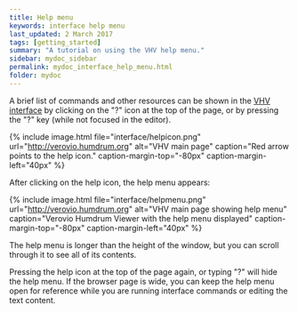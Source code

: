 ```yaml
---
title: Help menu
keywords: interface help menu
last_updated: 2 March 2017
tags: [getting_started]
summary: "A tutorial on using the VHV help menu."
sidebar: mydoc_sidebar
permalink: mydoc_interface_help_menu.html
folder: mydoc
---
```


A brief list of commands and other resources can be shown in the [VHV
interface](http://verovio.humdrum.org) by clicking on the "?" icon at
the top of the page, or by pressing the "?" key (while not focused in
the editor).

{% include image.html
	file="interface/helpicon.png"
	url="http://verovio.humdrum.org"
	alt="VHV main page"
	caption="Red arrow points to the help icon."
	caption-margin-top="-80px"
	caption-margin-left="40px"
%}

After clicking on the help icon, the help menu appears:

{% include image.html
	file="interface/helpmenu.png"
	url="http://verovio.humdrum.org"
	alt="VHV main page showing help menu"
	caption="Verovio Humdrum Viewer with the help menu displayed"
	caption-margin-top="-80px"
	caption-margin-left="40px"
%}

The help menu is longer than the height of the window, but you can
scroll through it to see all of its contents.

Pressing the help icon at the top of the page again, or typing "?" will
hide the help menu.  If the browser page is wide, you can keep the
help menu open for reference while you are running interface commands
or editing the text content.





